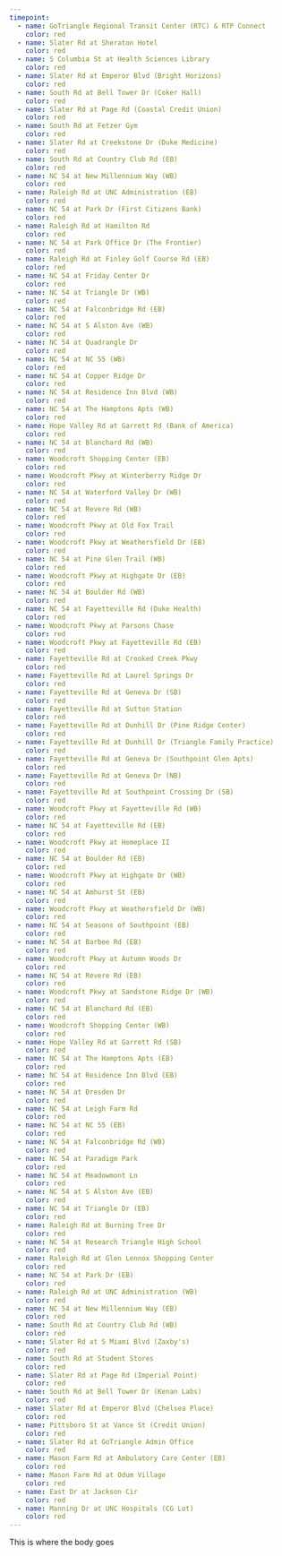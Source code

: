 ```yaml
---
timepoint:
  - name: GoTriangle Regional Transit Center (RTC) & RTP Connect
    color: red
  - name: Slater Rd at Sheraton Hotel
    color: red
  - name: S Columbia St at Health Sciences Library
    color: red
  - name: Slater Rd at Emperor Blvd (Bright Horizons)
    color: red
  - name: South Rd at Bell Tower Dr (Coker Hall)
    color: red
  - name: Slater Rd at Page Rd (Coastal Credit Union)
    color: red
  - name: South Rd at Fetzer Gym
    color: red
  - name: Slater Rd at Creekstone Dr (Duke Medicine)
    color: red
  - name: South Rd at Country Club Rd (EB)
    color: red
  - name: NC 54 at New Millennium Way (WB)
    color: red
  - name: Raleigh Rd at UNC Administration (EB)
    color: red
  - name: NC 54 at Park Dr (First Citizens Bank)
    color: red
  - name: Raleigh Rd at Hamilton Rd
    color: red
  - name: NC 54 at Park Office Dr (The Frontier)
    color: red
  - name: Raleigh Rd at Finley Golf Course Rd (EB)
    color: red
  - name: NC 54 at Friday Center Dr
    color: red
  - name: NC 54 at Triangle Dr (WB)
    color: red
  - name: NC 54 at Falconbridge Rd (EB)
    color: red
  - name: NC 54 at S Alston Ave (WB)
    color: red
  - name: NC 54 at Quadrangle Dr
    color: red
  - name: NC 54 at NC 55 (WB)
    color: red
  - name: NC 54 at Copper Ridge Dr
    color: red
  - name: NC 54 at Residence Inn Blvd (WB)
    color: red
  - name: NC 54 at The Hamptons Apts (WB)
    color: red
  - name: Hope Valley Rd at Garrett Rd (Bank of America)
    color: red
  - name: NC 54 at Blanchard Rd (WB)
    color: red
  - name: Woodcroft Shopping Center (EB)
    color: red
  - name: Woodcroft Pkwy at Winterberry Ridge Dr
    color: red
  - name: NC 54 at Waterford Valley Dr (WB)
    color: red
  - name: NC 54 at Revere Rd (WB)
    color: red
  - name: Woodcroft Pkwy at Old Fox Trail
    color: red
  - name: Woodcroft Pkwy at Weathersfield Dr (EB)
    color: red
  - name: NC 54 at Pine Glen Trail (WB)
    color: red
  - name: Woodcroft Pkwy at Highgate Dr (EB)
    color: red
  - name: NC 54 at Boulder Rd (WB)
    color: red
  - name: NC 54 at Fayetteville Rd (Duke Health)
    color: red
  - name: Woodcroft Pkwy at Parsons Chase
    color: red
  - name: Woodcroft Pkwy at Fayetteville Rd (EB)
    color: red
  - name: Fayetteville Rd at Crooked Creek Pkwy
    color: red
  - name: Fayetteville Rd at Laurel Springs Dr
    color: red
  - name: Fayetteville Rd at Geneva Dr (SB)
    color: red
  - name: Fayetteville Rd at Sutton Station
    color: red
  - name: Fayetteville Rd at Dunhill Dr (Pine Ridge Center)
    color: red
  - name: Fayetteville Rd at Dunhill Dr (Triangle Family Practice)
    color: red
  - name: Fayetteville Rd at Geneva Dr (Southpoint Glen Apts)
    color: red
  - name: Fayetteville Rd at Geneva Dr (NB)
    color: red
  - name: Fayetteville Rd at Southpoint Crossing Dr (SB)
    color: red
  - name: Woodcroft Pkwy at Fayetteville Rd (WB)
    color: red
  - name: NC 54 at Fayetteville Rd (EB)
    color: red
  - name: Woodcroft Pkwy at Homeplace II
    color: red
  - name: NC 54 at Boulder Rd (EB)
    color: red
  - name: Woodcroft Pkwy at Highgate Dr (WB)
    color: red
  - name: NC 54 at Amhurst St (EB)
    color: red
  - name: Woodcroft Pkwy at Weathersfield Dr (WB)
    color: red
  - name: NC 54 at Seasons of Southpoint (EB)
    color: red
  - name: NC 54 at Barbee Rd (EB)
    color: red
  - name: Woodcroft Pkwy at Autumn Woods Dr
    color: red
  - name: NC 54 at Revere Rd (EB)
    color: red
  - name: Woodcroft Pkwy at Sandstone Ridge Dr (WB)
    color: red
  - name: NC 54 at Blanchard Rd (EB)
    color: red
  - name: Woodcroft Shopping Center (WB)
    color: red
  - name: Hope Valley Rd at Garrett Rd (SB)
    color: red
  - name: NC 54 at The Hamptons Apts (EB)
    color: red
  - name: NC 54 at Residence Inn Blvd (EB)
    color: red
  - name: NC 54 at Dresden Dr
    color: red
  - name: NC 54 at Leigh Farm Rd
    color: red
  - name: NC 54 at NC 55 (EB)
    color: red
  - name: NC 54 at Falconbridge Rd (WB)
    color: red
  - name: NC 54 at Paradigm Park
    color: red
  - name: NC 54 at Meadowmont Ln
    color: red
  - name: NC 54 at S Alston Ave (EB)
    color: red
  - name: NC 54 at Triangle Dr (EB)
    color: red
  - name: Raleigh Rd at Burning Tree Dr
    color: red
  - name: NC 54 at Research Triangle High School
    color: red
  - name: Raleigh Rd at Glen Lennox Shopping Center
    color: red
  - name: NC 54 at Park Dr (EB)
    color: red
  - name: Raleigh Rd at UNC Administration (WB)
    color: red
  - name: NC 54 at New Millennium Way (EB)
    color: red
  - name: South Rd at Country Club Rd (WB)
    color: red
  - name: Slater Rd at S Miami Blvd (Zaxby's)
    color: red
  - name: South Rd at Student Stores
    color: red
  - name: Slater Rd at Page Rd (Imperial Point)
    color: red
  - name: South Rd at Bell Tower Dr (Kenan Labs)
    color: red
  - name: Slater Rd at Emperor Blvd (Chelsea Place)
    color: red
  - name: Pittsboro St at Vance St (Credit Union)
    color: red
  - name: Slater Rd at GoTriangle Admin Office
    color: red
  - name: Mason Farm Rd at Ambulatory Care Center (EB)
    color: red
  - name: Mason Farm Rd at Odum Village
    color: red
  - name: East Dr at Jackson Cir
    color: red
  - name: Manning Dr at UNC Hospitals (CG Lot)
    color: red
---
```


This is where the body goes